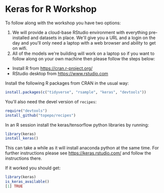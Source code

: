 # Keras for R Workshop

To follow along with the workshop you have two options:

1. We will provide a cloud-base RStudio environment with everything pre-installed and datasets in place. We'll give you a URL and a login on the day and you'll only need a laptop with a web browser and ability to get on wifi.
2. All of the models we're building will work on a laptop so if you want to follow along on your own machine then please follow the steps below:

* Install R from https://cran.r-project.org/
* RStudio desktop from https://www.rstudio.com

Install the following R packages from CRAN in the usual way: 

```r
install.packages(c("tidyverse", "rsample", "keras", "devtools"))
```

You'll also need the devel version of `recipes`:

```r
require("devtools")
install_github("topepo/recipes")
```

In an R session install the keras/tensorflow python libraries by running:

```r
library(keras)
install_keras()
```

This can take a while as it will install anaconda python at the same time. For further instructions please see https://keras.rstudio.com/ and follow the instructions there.

If it worked you should get:

```r
library(keras)
is_keras_available()
[1] TRUE
```
